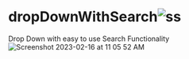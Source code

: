 # dropDownWithSearch![ss](https://user-images.githubusercontent.com/41532119/219285021-917010ec-1bf1-4e1a-a6b5-cb3cc438e791.png)

Drop Down with easy to use Search Functionality
![Screenshot 2023-02-16 at 11 05 52 AM](https://user-images.githubusercontent.com/41532119/219283145-5735574e-8b2f-4c32-9af4-3f02a9d11322.png)
